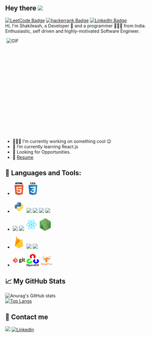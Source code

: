 ## Hey there <img src="https://media.giphy.com/media/hvRJCLFzcasrR4ia7z/giphy.gif" width="25px">
[![LeetCode Badge](https://img.shields.io/badge/-Letcode-black?style=flat&logo=Leetcode&logoColor=yellow&link=https://leetcode.com/Shakileash5/)](https://leetcode.com/Shakileash5/)
[![hackerrank Badge](https://img.shields.io/badge/-Hackerrank-green?style=flat&logo=Hackerrank&logoColor=white&link=https://www.hackerrank.com/Shakileash)](https://www.hackerrank.com/Shakileash)
[![LinkedIn Badge](https://img.shields.io/badge/-LinkedIn-blue?style=flat&logo=LinkedIn&logoColor=white&link=https://www.linkedin.com/in/shakileash-chinraj-232139170/)](https://www.linkedin.com/in/shakileash-chinraj-232139170/)
<br>
Hi, I'm Shakileash, a Developer 🚀 and a programmer 👨🏽‍💻 from India. Enthusiastic, self driven and highly-motivated
Software Engineer.

 <img align="right" alt="GIF" src="https://media.giphy.com/media/836HiJc7pgzy8iNXCn/giphy.gif" width="500" height="320" />


- 👨🏽‍💻 I’m currently working on something cool :wink:
- 🌱 I’m currently learning React.js
- 🚪  Looking for Opportunities.   
- 📝 [Resume](https://drive.google.com/file/d/1g5Q7t4X_SWLIkZ2VTPE5gLs-V9wp_0bu/view)

## 🔮 Languages and Tools:
-  <code><img height="40" src="https://raw.githubusercontent.com/github/explore/80688e429a7d4ef2fca1e82350fe8e3517d3494d/topics/html/html.png"></code>
  <code><img height="40" src="https://raw.githubusercontent.com/github/explore/80688e429a7d4ef2fca1e82350fe8e3517d3494d/topics/css/css.png"></code>


-  <code><img height="40" src="https://raw.githubusercontent.com/github/explore/80688e429a7d4ef2fca1e82350fe8e3517d3494d/topics/python/python.png"></code>
  <code><img height="40" src="https://www.freepnglogos.com/uploads/javascript/javascript-online-logo-for-website-0.png"></code>
  <code><img height="40" src="https://www.freeiconspng.com/uploads/c--logo-icon-0.png"></code>
  <code><img height="40" src="https://image.flaticon.com/icons/png/512/226/226777.png"></code>
  <code><img height="40" src="https://iconape.com/wp-content/files/ap/353147/png/c-programming-language-logo.png"></code>

-  <code><img height="40" src="https://cdn.iconscout.com/icon/free/png-512/django-11-1175036.png"></code>
   <code><img height="40" src="https://cfrichardson.info/static/flasks.png"></code>
   <code><img height="40" src="https://raw.githubusercontent.com/github/explore/80688e429a7d4ef2fca1e82350fe8e3517d3494d/topics/react/react.png"></code>
  <code><img height="40" src="https://raw.githubusercontent.com/github/explore/80688e429a7d4ef2fca1e82350fe8e3517d3494d/topics/nodejs/nodejs.png"></code>


-  <code><img height="40" src="https://raw.githubusercontent.com/github/explore/80688e429a7d4ef2fca1e82350fe8e3517d3494d/topics/firebase/firebase.png"></code>
  <code><img height="40" src="https://cdn.freebiesupply.com/logos/large/2x/mysql-logo-png-transparent.png"></code>
  <code><img height="40" src="https://1000logos.net/wp-content/uploads/2020/08/MongoDB-Logo.png"></code>

-  <code><img height="40" src="https://raw.githubusercontent.com/github/explore/80688e429a7d4ef2fca1e82350fe8e3517d3494d/topics/git/git.png"></code>
  <code><img height="40" src="https://raw.githubusercontent.com/github/explore/80688e429a7d4ef2fca1e82350fe8e3517d3494d/topics/opencv/opencv.png"></code>
  <code><img height="40" src="https://raw.githubusercontent.com/github/explore/80688e429a7d4ef2fca1e82350fe8e3517d3494d/topics/tensorflow/tensorflow.png"></code>


## 📈 My GitHub Stats


![Anurag's GitHub stats](https://github-readme-stats.vercel.app/api?username=shakileash5&show_icons=true&theme=radical)
<br>
[![Top Langs](https://github-readme-stats.vercel.app/api/top-langs/?username=Shakileash5&layout=compact&theme=radical)](https://github.com/anuraghazra/github-readme-stats)









## 📧 Contact me
[<img src="https://img.shields.io/badge/Gmail-D14836?style=for-the-badge&logo=gmail&logoColor=white" />](mailto:shakileash2000@gmail.com)  [<img alt="LinkedIn" src="https://img.shields.io/badge/linkedin-%230077B5.svg?style=for-the-badge&logo=linkedin&logoColor=white"/>](https://www.linkedin.com/in/shakileash-chinraj-232139170/)

